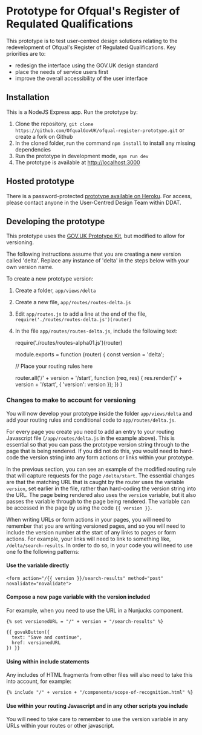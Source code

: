 # Prototype for Ofqual's Register of Requlated Qualifications

This prototype is to test user-centred design solutions relating to the redevelopment of Ofqual's Register of Regulated Qualifications. Key priorities are to:

* redesign the interface using the GOV.UK design standard
* place the needs of service users first
* improve the overall accessibility of the user interface

## Installation

This is a NodeJS Express app. Run the prototype by:

1. Clone the repository, ```git clone https://github.com/OfqualGovUK/ofqual-register-prototype.git``` or create a fork on Github
1. In the cloned folder, run the command ```npm install``` to install any missing dependencies
1. Run the prototype in development mode, ```npm run dev```
1. The prototype is available at [http://localhost:3000](http://localhost:3000)

## Hosted prototype

There is a password-protected [prototype available on Heroku](https://ofqual-register.herokuapp.com/). For access, please contact anyone in the User-Centred Design Team within DDAT.

## Developing the prototype

This prototype uses the [GOV.UK Prototype Kit](https://prototype-kit.service.gov.uk/docs/create-new-prototype), but modified to allow for versioning.

The following instructions assume that you are creating a new version called 'delta'. Replace any instance of 'delta' in the steps below with your own version name.

To create a new prototype version:

1. Create a folder, ```app/views/delta```
1. Create a new file, ```app/routes/routes-delta.js```
1. Edit ```app/routes.js``` to add a line at the end of the file, ```require('./routes/routes-delta.js')(router)```
1. In the file ```app/routes/routes-delta.js```, include the following text:


    require('./routes/routes-alpha01.js')(router)

    module.exports = function (router) {
      const version = 'delta';

      // Place your routing rules here

      router.all('/' + version + '/start', function (req, res) {
        res.render('/' + version + '/start', { 'version': version });
      })
    }

### Changes to make to account for versioning

You will now develop your prototype inside the folder ```app/views/delta``` and add your routing rules and conditional code to ```app/routes/delta.js```.

For every page you create you need to add an entry to your routing Javascript file (```/app/routes/delta.js``` in the example above). This is essential so that you can pass the prototype version string through to the page that is being rendered. If you did not do this, you would need to hard-code the version string into any form actions or links within your prototype.

In the previous section, you can see an example of the modified routing rule that will capture requests for the page ```/delta/start```. The essential changes are that the matching URL that is caught by the router uses the variable ```version```, set earlier in the file, rather than hard-coding the version string into the URL. The page being rendered also uses the ```version``` variable, but it also passes the variable through to the page being rendered. The variable can be accessed in the page by using the code ```{{ version }}```.

When writing URLs or form actions in your pages, you will need to remember that you are writing versioned pages, and so you will need to include the version number at the start of any links to pages or form actions. For example, your links will need to link to something like, ```/delta/search-results```. In order to do so, in your code you will need to use one fo the following patterns:

#### Use the variable directly

    <form action="/{{ version }}/search-results" method="post" novalidate="novalidate">

#### Compose a new page variable with the version included

For example, when you need to use the URL in a Nunjucks component.

    {% set versionedURL = "/" + version + "/search-results" %}

    {{ govukButton({
      text: "Save and continue",
      href: versionedURL
    }) }}

#### Using within include statements

Any includes of HTML fragments from other files will also need to take this into account, for example:  

    {% include "/" + version + "/components/scope-of-recognition.html" %}

#### Use within your routing Javascript and in any other scripts you include

You will need to take care to remember to use the version variable in any URLs within your routes or other javascript.